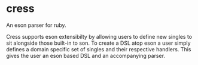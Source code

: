 cress
=======

An eson parser for ruby.

Cress supports eson extensibilty by allowing users to define new singles to sit alongside those built-in to son. To create a DSL atop eson a user simply defines a domain specific set of singles and their respective handlers. This gives the user an eson based DSL and an accompanying parser.
